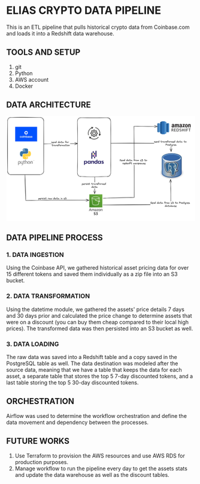 # ELIAS CRYPTO DATA PIPELINE

This is an ETL pipeline that pulls historical crypto data from Coinbase.com and loads it into a Redshift data warehouse. 

## TOOLS AND SETUP
1. git 
2. Python
3. AWS account 
4. Docker 

## DATA ARCHITECTURE
![Arch](assets/crypto-pipeline.png)
## DATA PIPELINE PROCESS

### 1. DATA INGESTION
Using the Coinbase API, we gathered historical asset pricing data for over 15 different tokens and saved them individually as a zip file into an S3 bucket.

### 2. DATA TRANSFORMATION
Using the datetime module, we gathered the assets' price details 7 days and 30 days prior and calculated the price change to determine assets that were on a discount (you can buy them cheap compared to their local high prices). The transformed data was then persisted into an S3 bucket as well.

### 3. DATA LOADING 
The raw data was saved into a Redshift table and a copy saved in the PostgreSQL table as well. The data destination was modeled after the source data, meaning that we have a table that keeps the data for each asset, a separate table that stores the top 5 7-day discounted tokens, and a last table storing the top 5 30-day discounted tokens. 

## ORCHESTRATION 
Airflow was used to determine the workflow orchestration and define the data movement and dependency between the processes. 

## FUTURE WORKS 
1. Use Terraform to provision the AWS resources and use AWS RDS for production purposes. 
2. Manage workflow to run the pipeline every day to get the assets stats and update the data warehouse as well as the discount tables.
